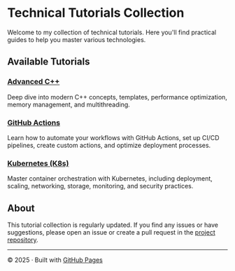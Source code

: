 # Technical Tutorials Collection

Welcome to my collection of technical tutorials. Here you'll find practical guides to help you master various technologies.

## Available Tutorials

### [Advanced C++](/tutorials/cpp-advanced/)
Deep dive into modern C++ concepts, templates, performance optimization, memory management, and multithreading.

### [GitHub Actions](/tutorials/github-actions/)
Learn how to automate your workflows with GitHub Actions, set up CI/CD pipelines, create custom actions, and optimize deployment processes.

### [Kubernetes (K8s)](/tutorials/kubernetes/)
Master container orchestration with Kubernetes, including deployment, scaling, networking, storage, monitoring, and security practices.

## About

This tutorial collection is regularly updated. If you find any issues or have suggestions, please open an issue or create a pull request in the [project repository](https://github.com/yourusername/tutorials).

---

<footer>
<p>© 2025 · Built with <a href="https://pages.github.com/">GitHub Pages</a></p>
</footer>
